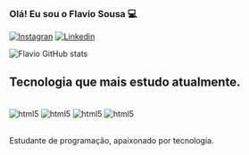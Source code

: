 ### Olá! Eu sou o Flavio Sousa 💻

[![Instagran](https://img.shields.io/badge/Instagram-E4405F?style=for-the-badge&logo=instagram&logoColor=white)](htpps://instagram.com/@flaviorodriguesdesousa)
[![Linkedin](https://img.shields.io/badge/LinkedIn-0077B5?style=for-the-badge&logo=linkedin&logoColor=white)](https://www.linkedin.com/in/fl%C3%A1vio-rodrigues-945a66233/)

![Flavio GitHub stats](https://github-readme-stats.vercel.app/api?username=FlavioSousadev&show_icons=true&theme=dracula)

## Tecnologia que mais estudo atualmente.

<div style="display: inline_black"><br/>
   <img align="center" alt="html5" src="https://img.shields.io/badge/Python-3776AB?style=for-the-badge&logo=python&logoColor=white"/>
   <img align="center" alt="html5" src="https://img.shields.io/badge/CSS3-1572B6?style=for-the-badge&logo=css3&logoColor=white"/>
   <img align="center" alt="html5" src="https://img.shields.io/badge/HTML5-E34F26?style=for-the-badge&logo=html5&logoColor=white"/>
   <img align="center" alt="html5" src="https://img.shields.io/badge/JavaScript-F7DF1E?style=for-the-badge&logo=javascript&logoColor=black"/>
</div><br/>

Estudante de programação, apaixonado por tecnologia.


